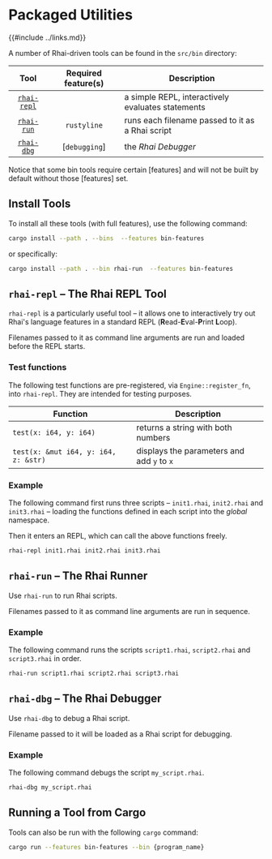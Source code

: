 Packaged Utilities
==================

{{#include ../links.md}}

A number of Rhai-driven tools can be found in the `src/bin` directory:

|                       Tool                       | Required feature(s) | Description                                       |
| :----------------------------------------------: | :-----------------: | ------------------------------------------------- |
| [`rhai-repl`]({{repoHome}}/src/bin/rhai-repl.rs) |                     | a simple REPL, interactively evaluates statements |
|  [`rhai-run`]({{repoHome}}/src/bin/rhai-run.rs)  |     `rustyline`     | runs each filename passed to it as a Rhai script  |
|  [`rhai-dbg`]({{repoHome}}/src/bin/rhai-dbg.rs)  |    [`debugging`]    | the _Rhai Debugger_                               |

Notice that some bin tools require certain [features] and will not be built by default without those
[features] set.


Install Tools
-------------

To install all these tools (with full features), use the following command:

```sh
cargo install --path . --bins  --features bin-features
```

or specifically:

```sh
cargo install --path . --bin rhai-run  --features bin-features
```


`rhai-repl` &ndash; The Rhai REPL Tool
-------------------------------------

`rhai-repl` is a particularly useful tool &ndash; it allows one to interactively try out
Rhai's language features in a standard REPL (**R**ead-**E**val-**P**rint **L**oop).

Filenames passed to it as command line arguments are run and loaded before the REPL starts.

### Test functions

The following test functions are pre-registered, via `Engine::register_fn`, into `rhai-repl`.
They are intended for testing purposes.

| Function                             | Description                                |
| ------------------------------------ | ------------------------------------------ |
| `test(x: i64, y: i64)`               | returns a string with both numbers         |
| `test(x: &mut i64, y: i64, z: &str)` | displays the parameters and add `y` to `x` |

### Example

The following command first runs three scripts &ndash; `init1.rhai`, `init2.rhai` and `init3.rhai` &ndash;
loading the functions defined in each script into the _global_ namespace.

Then it enters an REPL, which can call the above functions freely.

```sh
rhai-repl init1.rhai init2.rhai init3.rhai
```


`rhai-run` &ndash; The Rhai Runner
---------------------------------

Use `rhai-run` to run Rhai scripts.

Filenames passed to it as command line arguments are run in sequence.

### Example

The following command runs the scripts `script1.rhai`, `script2.rhai` and `script3.rhai` in order.

```sh
rhai-run script1.rhai script2.rhai script3.rhai
```


`rhai-dbg` &ndash; The Rhai Debugger
-----------------------------------

Use `rhai-dbg` to debug a Rhai script.

Filename passed to it will be loaded as a Rhai script for debugging.

### Example

The following command debugs the script `my_script.rhai`.

```sh
rhai-dbg my_script.rhai
```


Running a Tool from Cargo
-------------------------

Tools can also be run with the following `cargo` command:

```sh
cargo run --features bin-features --bin {program_name}
```
